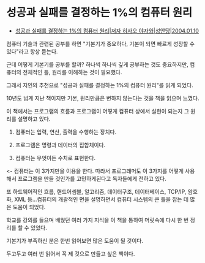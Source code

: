 # 성공과 실패를 결정하는 1%의 컴퓨터 원리


- [성공과 실패를 결정하는 1%의 컴퓨터 원리|저자 히사오 야자와|성안당|2004.01.10](http://book.naver.com/bookdb/book_detail.nhn?bid=140242)

컴퓨터 기술과 관련된 공부를 하면 "기본기가 중요하다, 기본이 되면 빠르게 성장할 수 있다"라고 항상 듣는다.

근데 어떻게 기본기를 공부를 할까? 하나씩 하나씩 깊게 공부하는 것도 중요하지만, 컴퓨터의 전체적인 틀, 원리를 이해하는 것이 필요했다.

그래서 지인의 추천으로 "성공과 실패를 결정하는 1%의 컴퓨터 원리"를 읽게 되었다.

10년도 넘게 지난 책이지만 기본, 원리만큼은 변하지 않는다는 것을 책을 읽으며 느꼈다.

이 책에서는 프로그램의 흐름과 프로그램이 어떻게 컴퓨터 상에서 실현이 되는지 그 원리를 설명하고 있다.

1. 컴퓨터는 입력, 연산, 출력을 수행하는 장치다.

2. 프로그램은 명령과 데이터의 집합체이다.

3. 컴퓨터는 무엇이든 수치로 표현한다.

<- 컴퓨터는 이 3가지만을 이용을 한다. 따라서 프로그래머도 이 3가지를 어떻게 사용해서 프로그램을 만들 것인가를 고민하게된다고 독자들에게 전하고 있다.

또 하드웨어적인 흐름, 핸드어셈블, 알고리즘, 데이터구조, 데이터베이스, TCP/IP, 암호화, XML 등...컴퓨터의 개괄적인 면을 설명하면서 컴퓨터 시스템의 큰 틀을 잡는 데 많은 도움이 되었다.

학교를 강의를 들으며 배웠던 여러 가지 지식을 이 책을 통하여 머릿속에 다시 한 번 정리를 할 수 있었다.

기본기가 부족하신 분은 한번 읽어보면 많은 도움이 될 것이다.

두고두고 여러 번 읽어서 꼭 제 것으로 만들고 싶은 책이다.
